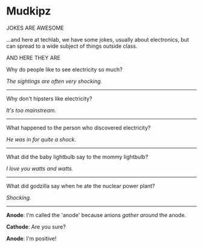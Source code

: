 Mudkipz
=======

JOKES ARE AWESOME

...and here at techlab, we have some jokes, usually about electronics, but can spread to a wide subject of things outside class.


AND HERE THEY ARE


Why do people like to see electricity so much?

  *The sightings are often very shocking.*

---

Why don't hipsters like electricity?

  *It's too mainstream.*

---

What happened to the person who discovered electricity?

  *He was in for quite a shock.*

---
  
What did the baby lightbulb say to the mommy lightbulb?

  *I love you watts and watts.*

---
  
What did godzilla say when he ate the nuclear power plant?

  *Shocking.*

---
  
**Anode**:  I'm called the 'anode' because anions _gather around_ the anode.

**Cathode**:  Are you sure?

**Anode**:  I'm positive!
